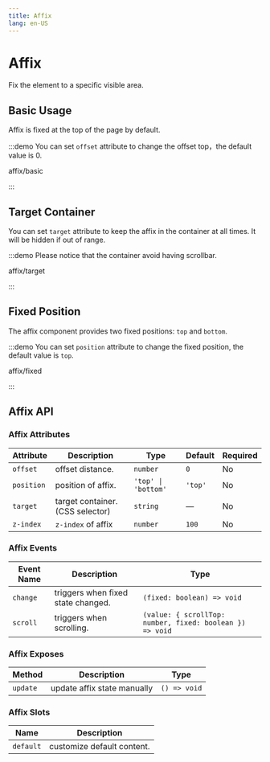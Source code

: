 ```yaml
---
title: Affix
lang: en-US
---
```


# Affix

Fix the element to a specific visible area.

## Basic Usage

Affix is fixed at the top of the page by default.

:::demo You can set `offset` attribute to change the offset top，the default value is 0.

affix/basic

:::

## Target Container

You can set `target` attribute to keep the affix in the container at all times. It will be hidden if out of range.

:::demo Please notice that the container avoid having scrollbar.

affix/target

:::

## Fixed Position

The affix component provides two fixed positions: `top` and `bottom`.

:::demo You can set `position` attribute to change the fixed position, the default value is `top`.

affix/fixed

:::

## Affix API

### Affix Attributes

| Attribute  | Description                      | Type                | Default | Required |
| ---------- | -------------------------------- | ------------------- | ------- | -------- |
| `offset`   | offset distance.                 | `number`            | `0`     | No       |
| `position` | position of affix.               | `'top' \| 'bottom'` | `'top'` | No       |
| `target`   | target container. (CSS selector) | `string`            | —       | No       |
| `z-index`  | `z-index` of affix               | `number`            | `100`   | No       |

### Affix Events

| Event Name | Description                        | Type                                                     |
| ---------- | ---------------------------------- | -------------------------------------------------------- |
| `change`   | triggers when fixed state changed. | `(fixed: boolean) => void`                               |
| `scroll`   | triggers when scrolling.           | `(value: { scrollTop: number, fixed: boolean }) => void` |

### Affix Exposes

| Method   | Description                 | Type         |
| -------- | --------------------------- | ------------ |
| `update` | update affix state manually | `() => void` |

### Affix Slots

| Name      | Description                |
| --------- | -------------------------- |
| `default` | customize default content. |
